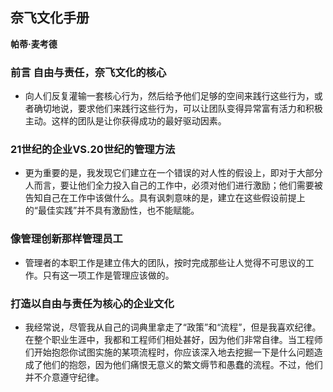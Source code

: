 ## 奈飞文化手册

 **帕蒂·麦考德**


### 前言 自由与责任，奈飞文化的核心

* 向人们反复灌输一套核心行为，然后给予他们足够的空间来践行这些行为，或者确切地说，要求他们来践行这些行为，可以让团队变得异常富有活力和积极主动。这样的团队是让你获得成功的最好驱动因素。


### 21世纪的企业VS.20世纪的管理方法

* 更为重要的是，我发现它们建立在一个错误的对人性的假设上，即对于大部分人而言，要让他们全力投入自己的工作中，必须对他们进行激励；他们需要被告知自己在工作中该做什么。具有讽刺意味的是，建立在这些假设前提上的“最佳实践”并不具有激励性，也不能赋能。


### 像管理创新那样管理员工

* 管理者的本职工作是建立伟大的团队，按时完成那些让人觉得不可思议的工作。只有这一项工作是管理应该做的。


### 打造以自由与责任为核心的企业文化

* 我经常说，尽管我从自己的词典里拿走了“政策”和“流程”，但是我喜欢纪律。在整个职业生涯中，我都和工程师们相处甚好，因为他们非常自律。当工程师们开始抱怨你试图实施的某项流程时，你应该深入地去挖掘一下是什么问题造成了他们的抱怨，因为他们痛恨无意义的繁文缛节和愚蠢的流程。不过，他们并不介意遵守纪律。

